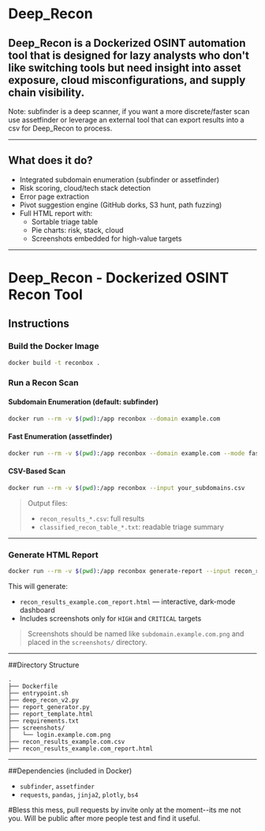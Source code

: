 # Deep_Recon
Deep_Recon is a Dockerized OSINT automation tool that is designed for lazy analysts who don't like switching tools but need insight into asset exposure, cloud misconfigurations, and supply chain visibility.
---
Note: subfinder is a deep scanner, if you want a more discrete/faster scan use assetfinder or leverage an external tool that can export results into a csv for Deep_Recon to process.


---
## What does it do? 

- Integrated subdomain enumeration (subfinder or assetfinder)
- Risk scoring, cloud/tech stack detection
- Error page extraction
- Pivot suggestion engine (GitHub dorks, S3 hunt, path fuzzing)
- Full HTML report with:
  - Sortable triage table
  - Pie charts: risk, stack, cloud
  - Screenshots embedded for high-value targets


---


# Deep_Recon - Dockerized OSINT Recon Tool

## Instructions

### Build the Docker Image
```bash
docker build -t reconbox .
```

### Run a Recon Scan
#### Subdomain Enumeration (default: subfinder)
```bash
docker run --rm -v $(pwd):/app reconbox --domain example.com
```

#### Fast Enumeration (assetfinder)
```bash
docker run --rm -v $(pwd):/app reconbox --domain example.com --mode fast
```

#### CSV-Based Scan
```bash
docker run --rm -v $(pwd):/app reconbox --input your_subdomains.csv
```

> Output files:
> - `recon_results_*.csv`: full results
> - `classified_recon_table_*.txt`: readable triage summary

---

### Generate HTML Report
```bash
docker run --rm -v $(pwd):/app reconbox generate-report --input recon_results_example.com.csv --screenshots screenshots/
```

This will generate:
- `recon_results_example.com_report.html` — interactive, dark-mode dashboard
- Includes screenshots only for `HIGH` and `CRITICAL` targets

> Screenshots should be named like `subdomain.example.com.png` and placed in the `screenshots/` directory.


---

##Directory Structure
```
.
├── Dockerfile
├── entrypoint.sh
├── deep_recon_v2.py
├── report_generator.py
├── report_template.html
├── requirements.txt
├── screenshots/
│   └── login.example.com.png
├── recon_results_example.com.csv
├── recon_results_example.com_report.html
```

---

##Dependencies (included in Docker)
- `subfinder`, `assetfinder`
- `requests`, `pandas`, `jinja2`, `plotly`, `bs4`


#Bless this mess, pull requests by invite only at the moment--its me not you. Will be public after more people test and find it useful.

